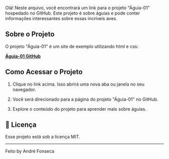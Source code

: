 Olá! Neste arquivo, você encontrará um link para o projeto "Águia-01" hospedado no GitHub. Este projeto é sobre águias e pode conter informações interessantes sobre essas incríveis aves.


## Sobre o Projeto

O projeto "Águia-01" é um site de exemplo utilizando html e css:

[**Águia-01 GitHub**](https://andrepimentaf.github.io/aguia-01/)

## Como Acessar o Projeto

1. Clique no link acima. Isso abrirá uma nova aba ou janela no seu navegador.

2. Você será direcionado para a página do projeto "Águia-01" no GitHub.

3. Explore o conteúdo do projeto para aprender mais sobre águias.

## :memo: Licença

Esse projeto está sob a licença MIT.

---

Feito by André Fonseca